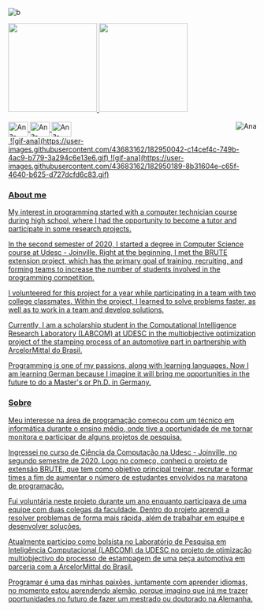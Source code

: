 ![b](https://user-images.githubusercontent.com/43683162/132432927-711fa0fa-df03-47f8-b598-350664502ad5.gif)

<div>
  <a href="https://github.com/anuraghazra/github-readme-stats">
    <img height="180em" src="https://github-readme-stats.vercel.app/api?username=ana-athayde&count_private=true&theme=tokyonight"\>
    <img height="180em" src="https://github-readme-stats.vercel.app/api/top-langs/?username=ana-athayde&layout=compact&theme=tokyonight"\>
</div>

<div style = "display: inline_block"><br>
  <img align="center" alt = "Ana-Python" height="30" width="40" src="https://cdn.jsdelivr.net/gh/devicons/devicon/icons/python/python-original-wordmark.svg"\>
  <img align="center" alt = "Ana-Java" height="30" width="40" src="https://cdn.jsdelivr.net/gh/devicons/devicon/icons/java/java-original-wordmark.svg"\>
  <img align="center" alt = "Ana-Php" height="30" width="40" src="https://cdn.jsdelivr.net/gh/devicons/devicon/icons/php/php-original.svg"\>
  <img align="right" alt="Ana" src="https://user-images.githubusercontent.com/43683162/182950042-c14cef4c-749b-4ac9-b779-3a294c6e13e6.gif"\>
</div>

 <div>
  <img>
  ![gif-ana](https://user-images.githubusercontent.com/43683162/182950042-c14cef4c-749b-4ac9-b779-3a294c6e13e6.gif)
  ![gif-ana](https://user-images.githubusercontent.com/43683162/182950189-8b31604e-c65f-4640-b625-d727dcfd6c83.gif)
</div>
  
### About me

My interest in programming started with a computer technician course during high school, where I had the opportunity to become a tutor and participate in some research projects.

In the second semester of 2020, I started a degree in Computer Science course at Udesc - Joinville. Right at the beginning, I met the BRUTE extension project, which has the primary goal of training, recruiting, and forming teams to increase the number of students involved in the programming competition.

I volunteered for this project for a year while participating in a team with two college classmates. Within the project, I learned to solve problems faster, as well as to work in a team and develop solutions.

Currently, I am a scholarship student in the Computational Intelligence Research Laboratory (LABCOM) at UDESC in the multiobjective optimization project of the stamping process of an automotive part in partnership with ArcelorMittal do Brasil.

Programming is one of my passions, along with learning languages. Now I am learning German because I imagine it will bring me opportunities in the future to do a Master's or Ph.D. in Germany.


### Sobre 

Meu interesse na área de programação começou com um técnico em informática durante o ensino médio, onde tive a oportunidade de me tornar monitora e participar de alguns projetos de pesquisa.

Ingressei no curso de Ciência da Computação na Udesc - Joinville, no segundo semestre de 2020. Logo no começo, conheci o projeto de extensão BRUTE, que tem como objetivo principal treinar, recrutar e formar times a fim de aumentar o número de estudantes envolvidos na maratona de programação.

Fui voluntária neste projeto durante um ano enquanto participava de uma equipe com duas colegas da faculdade. Dentro do projeto aprendi a resolver problemas de forma mais rápida, além de trabalhar em equipe e desenvolver soluções.

Atualmente participo como bolsista no Laboratório de Pesquisa em Inteligência Computacional (LABCOM) da UDESC no projeto de otimização multiobjectivo do processo de estampagem de uma peça automotiva em parceria com a ArcelorMittal do Brasil.

Programar é uma das minhas paixões, juntamente com aprender idiomas, no momento estou aprendendo alemão, porque imagino que irá me trazer oportunidades no futuro de fazer um mestrado ou doutorado na Alemanha.



